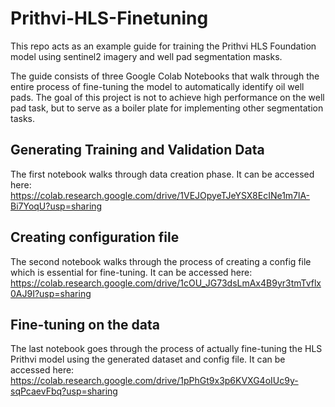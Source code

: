 # Prithvi-HLS-Finetuning
This repo acts as an example guide for training the Prithvi HLS Foundation model using sentinel2 imagery and well pad segmentation masks.

The guide consists of three Google Colab Notebooks that walk through the entire process of fine-tuning the model to automatically identify oil well pads. The goal of this project is not to achieve high performance on the well pad task, but to serve as a boiler plate for implementing other segmentation tasks.

## Generating Training and Validation Data
The first notebook walks through data creation phase. It can be accessed here: https://colab.research.google.com/drive/1VEJOpyeTJeYSX8EcINe1m7lA-Bi7YoqU?usp=sharing

## Creating configuration file
The second notebook walks through the process of creating a config file which is essential for fine-tuning. It can be accessed here: https://colab.research.google.com/drive/1cOU_JG73dsLmAx4B9yr3tmTvflx0AJ9I?usp=sharing

## Fine-tuning on the data
The last notebook goes through the process of actually fine-tuning the HLS Prithvi model using the generated dataset and config file. It can be accessed here: https://colab.research.google.com/drive/1pPhGt9x3p6KVXG4oIUc9y-sqPcaevFbq?usp=sharing

